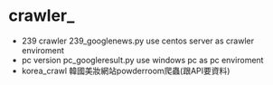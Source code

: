 # crawler_

* 239 crawler
239_googlenews.py use centos server as crawler enviroment
* pc version
pc_googleresult.py use windows pc as pc enviroment
* korea_crawl
韓國美妝網站powderroom爬蟲(跟API要資料)
